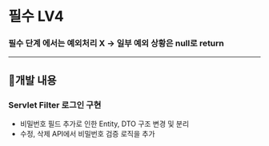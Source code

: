 # 필수 LV4
### 필수 단계 에서는 예외처리 X -> 일부 예외 상황은 null로 return 
___

## 📍개발 내용
### Servlet Filter 로그인 구현
- 비밀번호 필드 추가로 인한 Entity, DTO 구조 변경 및 분리
- 수정, 삭제 API에서 비밀번호 검증 로직을 추가
